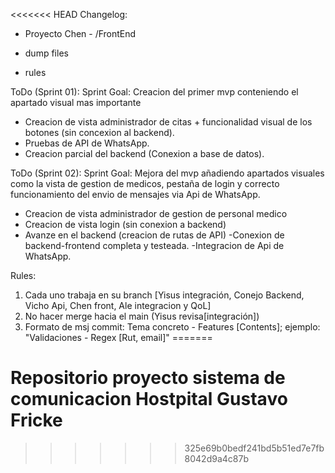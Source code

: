 <<<<<<< HEAD
Changelog:
+ Proyecto Chen - /FrontEnd
- dump files
+ rules

ToDo (Sprint 01):
Sprint Goal: Creacion del primer mvp conteniendo el apartado visual mas importante
- Creacion de vista administrador de citas + funcionalidad visual de los botones (sin concexion al backend).
- Pruebas de API de WhatsApp.
- Creacion parcial del backend (Conexion a base de datos). 

ToDo (Sprint 02):
Sprint Goal: Mejora del mvp añadiendo apartados visuales como la vista de gestion de medicos, pestaña de login y correcto funcionamiento del envio de mensajes via Api de WhatsApp.

- Creacion de vista administrador de gestion de personal medico 
- Creacion de vista login (sin conexion a backend)
- Avanze en el backend (creacion de rutas de API)
-Conexion de backend-frontend completa y testeada.
-Integracion de Api de WhatsApp.


Rules:
1) Cada uno trabaja en su branch [Yisus integración, Conejo Backend, Vicho Api, Chen front, Ale integracion y QoL]
2) No hacer merge hacia el main (Yisus revisa[integración])
3) Formato de msj commit: Tema concreto - Features [Contents];
ejemplo: "Validaciones - Regex [Rut, email]"
=======
# Repositorio proyecto sistema de comunicacion Hostpital Gustavo Fricke

>>>>>>> 325e69b0bedf241bd5b51ed7e7fb8042d9a4c87b
